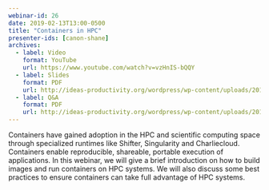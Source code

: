 ```yaml
---
webinar-id: 26
date: 2019-02-13T13:00-0500
title: "Containers in HPC"
presenter-ids: [canon-shane]
archives:
  - label: Video
    format: YouTube
    url: https://www.youtube.com/watch?v=vzHnIS-bQQY
  - label: Slides
    format: PDF
    url: http://ideas-productivity.org/wordpress/wp-content/uploads/2019/02/webinar026-containers.pdf
  - label: Q&A
    format: PDF
    url: http://ideas-productivity.org/wordpress/wp-content/uploads/2019/02/webinar026-containers-qa.pdf
---
```

Containers have gained adoption in the HPC and scientific computing
space through specialized runtimes like Shifter, Singularity and
Charliecloud. Containers enable reproducible, shareable, portable
execution of applications. In this webinar, we will give a brief
introduction on how to build images and run containers on HPC
systems. We will also discuss some best practices to ensure containers
can take full advantage of HPC systems.
